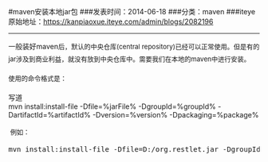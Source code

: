 #maven安装本地jar包
###发表时间：2014-06-18
###分类：maven
###iteye原始地址：<a href="https://kanpiaoxue.iteye.com/admin/blogs/2082196" target="_blank">https://kanpiaoxue.iteye.com/admin/blogs/2082196</a>

---

<div class="iteye-blog-content-contain" style="font-size: 14px;"> 
 <p>一般装好maven<span style="font-size: small; line-height: 25.200000762939453px;">后，默认的中央仓库(central repository)已经可以正常使用。但是有的jar涉及到商业利益，就没有放到中央仓库中。需要我们在本地的maven中进行安装。</span></p> 
 <p><span style="font-size: small; line-height: 25.200000762939453px;">使用的命令格式是：</span></p> 
 <div class="quote_title">
  写道
 </div> 
 <div class="quote_div">
  mvn install:install-file -Dfile=%jarFile% -DgroupId=%groupId% -DartifactId=%artifactId% -Dversion=%version% -Dpackaging=%package%
 </div> 
 <p><span style="font-size: small; line-height: 25.200000762939453px;">&nbsp;例如：</span></p> 
 <p><span style="font-size: small; line-height: 25.200000762939453px;"></span></p> 
 <pre name="code" class="java">mvn install:install-file -Dfile=D:/org.restlet.jar -DgroupId=org.restlet.jse -DartifactId=org.restlet -Dversion=2.2.1 -Dpackaging=jar </pre> 
 <p><span style="font-size: small; line-height: 25.200000762939453px;">&nbsp;</span></p> 
</div>